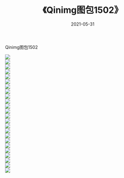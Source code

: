 ﻿---
layout: post
title:  《Qinimg图包1502》
date:   2021-05-31
img: http://imgx.orgx.ga/Qinimg图包/Qinimg图包1502/000.jpg
categories: [美女, 清纯, 唯美]
---

Qinimg图包1502

 ![](http://imgx.orgx.ga/Qinimg图包/Qinimg图包1502/001.jpg) <br>![](http://imgx.orgx.ga/Qinimg图包/Qinimg图包1502/002.jpg) <br>![](http://imgx.orgx.ga/Qinimg图包/Qinimg图包1502/003.jpg) <br>![](http://imgx.orgx.ga/Qinimg图包/Qinimg图包1502/004.jpg) <br>![](http://imgx.orgx.ga/Qinimg图包/Qinimg图包1502/005.jpg) <br>![](http://imgx.orgx.ga/Qinimg图包/Qinimg图包1502/006.jpg) <br>![](http://imgx.orgx.ga/Qinimg图包/Qinimg图包1502/007.jpg) <br>![](http://imgx.orgx.ga/Qinimg图包/Qinimg图包1502/008.jpg) <br>![](http://imgx.orgx.ga/Qinimg图包/Qinimg图包1502/009.jpg) <br>![](http://imgx.orgx.ga/Qinimg图包/Qinimg图包1502/010.jpg) <br>![](http://imgx.orgx.ga/Qinimg图包/Qinimg图包1502/011.jpg) <br>![](http://imgx.orgx.ga/Qinimg图包/Qinimg图包1502/012.jpg) <br>![](http://imgx.orgx.ga/Qinimg图包/Qinimg图包1502/013.jpg) <br>![](http://imgx.orgx.ga/Qinimg图包/Qinimg图包1502/014.jpg) <br>![](http://imgx.orgx.ga/Qinimg图包/Qinimg图包1502/015.jpg) <br>![](http://imgx.orgx.ga/Qinimg图包/Qinimg图包1502/016.jpg) <br>![](http://imgx.orgx.ga/Qinimg图包/Qinimg图包1502/017.jpg) <br>![](http://imgx.orgx.ga/Qinimg图包/Qinimg图包1502/018.jpg) <br>![](http://imgx.orgx.ga/Qinimg图包/Qinimg图包1502/019.jpg) <br>![](http://imgx.orgx.ga/Qinimg图包/Qinimg图包1502/020.jpg) <br>![](http://imgx.orgx.ga/Qinimg图包/Qinimg图包1502/021.jpg) <br>![](http://imgx.orgx.ga/Qinimg图包/Qinimg图包1502/022.jpg) <br>![](http://imgx.orgx.ga/Qinimg图包/Qinimg图包1502/023.jpg) <br>![](http://imgx.orgx.ga/Qinimg图包/Qinimg图包1502/024.jpg) <br>